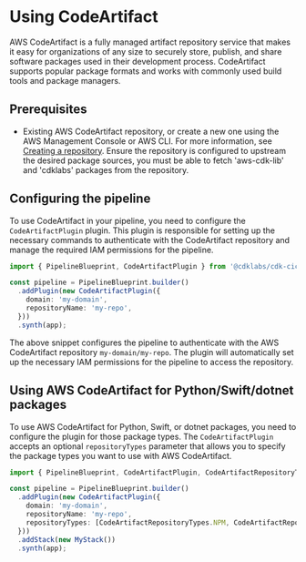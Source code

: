 # Using CodeArtifact

AWS CodeArtifact is a fully managed artifact repository service that makes it easy for organizations of any size to securely store, publish, and share software packages used in their development process. CodeArtifact supports popular package formats and works with commonly used build tools and package managers.

## Prerequisites
- Existing AWS CodeArtifact repository, or create a new one using the AWS Management Console or AWS CLI. For more information, see [Creating a repository](https://docs.aws.amazon.com/codeartifact/latest/ug/getting-started.html#get-started-create-repo). Ensure the repository is configured to upstream the desired package sources, you must be able to fetch 'aws-cdk-lib' and 'cdklabs' packages from the repository.

## Configuring the pipeline

To use CodeArtifact in your pipeline, you need to configure the `CodeArtifactPlugin` plugin. This plugin is responsible for setting up the necessary commands to authenticate with the CodeArtifact repository and manage the required IAM permissions for the pipeline.

```typeScript
import { PipelineBlueprint, CodeArtifactPlugin } from '@cdklabs/cdk-cicd-wrapper';

const pipeline = PipelineBlueprint.builder()
  .addPlugin(new CodeArtifactPlugin({
    domain: 'my-domain',
    repositoryName: 'my-repo',
  }))
  .synth(app);
```

The above snippet configures the pipeline to authenticate with the AWS CodeArtifact repository `my-domain/my-repo`. The plugin will automatically set up the necessary IAM permissions for the pipeline to access the repository.

## Using AWS CodeArtifact for Python/Swift/dotnet packages

To use AWS CodeArtifact for Python, Swift, or dotnet packages, you need to configure the plugin for those package types. The `CodeArtifactPlugin` accepts an optional `repositoryTypes` parameter that allows you to specify the package types you want to use with AWS CodeArtifact.

```typeScript
import { PipelineBlueprint, CodeArtifactPlugin, CodeArtifactRepositoryTypes} from '@cdklabs/cdk-cicd-wrapper';

const pipeline = PipelineBlueprint.builder()
  .addPlugin(new CodeArtifactPlugin({
    domain: 'my-domain',
    repositoryName: 'my-repo',
    repositoryTypes: [CodeArtifactRepositoryTypes.NPM, CodeArtifactRepositoryTypes.PIP, CodeArtifactRepositoryTypes.SWIFT, CodeArtifactRepositoryTypes.NUGET],
  }))
  .addStack(new MyStack())
  .synth(app);
```